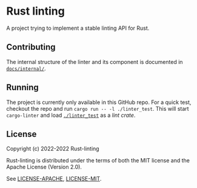 # Rust linting

A project trying to implement a stable linting API for Rust.

## Contributing

The internal structure of the linter and its component is documented in [`docs/internal/`](./docs/internal/).

## Running

The project is currently only available in this GitHub repo. For a quick test, checkout the repo and run `cargo run -- -l ./linter_test`. This will start `cargo-linter` and load [`./linter_test`](./linter_test) as a *lint crate*.

## License

Copyright (c) 2022-2022 Rust-linting

Rust-linting is distributed under the terms of both the MIT license
and the Apache License (Version 2.0).

See [LICENSE-APACHE](./LICENSE-APACHE), [LICENSE-MIT](./LICENSE-MIT).
